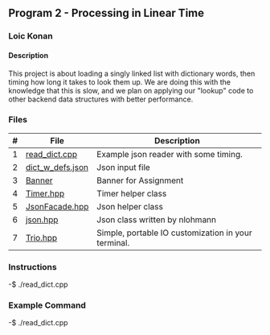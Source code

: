 ## Program 2 - Processing in Linear Time

### Loic Konan

#### Description

This project is about loading a singly linked list with dictionary words, then timing how long it takes to look them up. We are doing this with the knowledge that this is slow, and we plan on applying our "lookup" code to other backend data structures with better performance.

### Files

|  #  | File                                 | Description                                         |
| :-: | ------------------------------------ | --------------------------------------------------- |
|  1  | [read_dict.cpp](read_dict.cpp)       | Example json reader with some timing.               |
|  2  | [dict_w_defs.json](dict_w_defs.json) | Json input file                                     |
|  3  | [Banner](Banner)                     | Banner for Assignment                               |
|  4  | [Timer.hpp](Timer.hpp)               | Timer helper class                                  |
|  5  | [JsonFacade.hpp](JsonFacade.hpp)     | Json helper class                                   |
|  6  | [json.hpp](json.hpp)                 | Json class written by nlohmann                      |
|  7  | [Trio.hpp](Trio.hpp)                 | Simple, portable IO customization in your terminal. |

### Instructions

-$ ./read_dict.cpp

### Example Command

-$ ./read_dict.cpp
